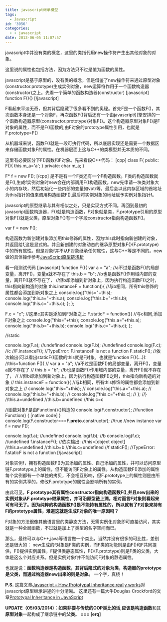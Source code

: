 ```yaml
---
title: javascript继承模型
tags:
  - Javascript
id: '3056'
categories:
  - - javascript
date: 2013-06-05 11:07:57
---
```


javascript中并没有类的概念，这里的类指代用new操作符产生出其他对象的对象。
<!-- more -->
这里说的属性也包括方法，因为方法只不过是值为函数的属性。

javascript是基于原型的，没有类的概念，但是借鉴了new操作符来通过原型对象(constructor.prototype)生成实例对象，new运算符作用于一个函数构造器(constructor)之上。先看一个简单的函数构造器(constructor)
\[javascript\]
function F(){}
\[/javascript\]

F看起来平淡无奇，但其背后隐藏了很多看不到的奥秘。首先F是一个函数F()，其次函数本身还是一个对象F，再次函数F()背后还有一个由javascript引擎安排的一个函数构造器原型(constructor.prototype)对象F{}。这个构造器原型对象F{}是F对象的属性，而不是F()函数的,由F对象的prototype属性引用，也就是F.prototype=F{}

从机器域来说，函数F()就是一段可执行代码，所以底层实现还是需要一个数据区来存储函数对象F的属性。在机器层面上这与C++的类模型并无本质的不同。

这里有必要区分下F()函数和F对象。先来看段C++代码：
\[cpp\]
class F{
public:
 F(){
 this.m_a='a'; 
 }
private:
 char m_a;
}

F* f = new F();
\[/cpp\]
是不是有一个F类还有一个F构造函数。F类的构造函数就是F(),生成f实例对象时new会在内部调用F()构造函数。new先申请一块类对象大小的内存块，然后初始化一些内部的变量如vptr等，最后会以此内存区域的首地址为this指针的值来调用构造函数F(),最后将实例对象的地址赋予实例对象指针f。

javascript的原型继承与其有相似之处，只是实现方式不同。再回到最初的javascript函数构造器，F()就是构造函数，F对象就是类，F.prototype引用的原型对象F{}就是父类，原型对象F{}有一个字段constructor指向构造函数F()。

var f = new F();

构造函数为新创建对象添加用this修饰的属性，因为this此时指向新创建的对象，并返回给f,这是显式的。并且新创建的对象动态的继承原型对象F{}(F.prototype)中的所有属性。但是对象f并不从F对象继承任何属性，这与C++等是不同的。new做的具体操作参考[JavaScript原型链浅析](https://openwares.net/js/javascript_prototype_chain.html)

看一段测试代码
\[javascript\]
function F(){
 var a = "a"; //a不过是函数F()的局部变量，离开F()，变量a就不存在了
 this.b = "b"; //b也是函数F()作用域内部的变量，离开F()就不存在了，
 //但b却添加到新对象上，因为执行构造函数F()之时，this指向新构造的对象
 this.instanceF = function(){ //与b相同，所有this修饰的属性都会添加到新对象之上
 console.log("this="+this);
 console.log("this.a="+this.a);
 console.log("this.b="+this.b);
 console.log("this.c="+this.c);
 };
};

F.c = "c"; //这里c其实是添加到F对象之上
F.staticF = function(){ //与c相同,添加F对象之上
 console.log("this="+this);
 console.log("this.a="+this.a);
 console.log("this.b="+this.b);
 console.log("this.c="+this.c);
};

//static

console.log(F.a); //undefined
console.log(F.b); //undefined
console.log(F.c); //c
//F.instanceF(); //TypeError: F.instanceF is not a function
F.staticF(); //依次输出(可以看出staticF()函数的this就是F对象，也就是function F(){...}):
 //this=function F(){
 // var a = "a"; //a不过是函数F()的局部变量，离开F()，变量a就不存在了
 // this.b = "b"; //b也是函数F()作用域内部的变量，离开F()就不存在了，
 // //但b却添加到新对象上，因为执行构造函数F()之时，this指向新构造的对象
 // this.instanceF = function(){ //与b相同，所有this修饰的属性都会添加到新对象之上
 // console.log("this="+this);
 // console.log("this.a="+this.a);
 // console.log("this.b="+this.b);
 // console.log("this.c="+this.c);
 // };
 //} 
 //this.a=undefined 
 //this.b=undefined
 //this.c=c

//函数对象F是由Function(){}构造的
console.log(F.constructor); //function Function() { \[native code\] } 
console.log(F.constructor===F.__proto__.constructor); //true
//new instance
var f = new F();

console.log(f.a); //undefined
console.log(f.b); //b
console.log(f.c); //undefined
f.instanceF(); //依次输出:
 //this=\[object object\]
 //this.a=undefined
 //this.b=b
 //this.c=undefined
//f.staticF(); //TypeError: f.staticF is not a function
\[/javascript\]

对象实例f，拥有构造函数F()为其添加的属性、自己添加的属性，并可以访问原型链F.prototype上的属性，但不能访问F对象上的属性。从构造函数F()添加的属性每个实例都有一个单独的拷贝，不会相互影响，但F.prototype上的属性则是由所有的实例共享的，修改F.prototype的属性会影响所有的实例。

由此可见，**F.prototype其有属性constructor指向构造函数F(),并且new出来的实例对象从F.prototype继承属性，并可沿原型链上溯。相对而言F对象则看起来可有可无了。因为纯粹的构造函数F()是不能持有属性的，所以就有了F对象来持有F的prototype属性，难道这就是生成F对象的唯一原因吗？**

F对象的方法很像其他语言里的类静态方法，无需实例化对象即可直接访问，其实就是一种全局函数，不过就是加上了类型的名字空间而已。

那么，最终可以与C++,java等语言做一个类比，当然并没有很多的可比性，差别还是很大的：
new生成的f对象是F类的实例，而F类的功能则是由F()和F共同提供，F()提供实例属性，F提供类静态属性，F{}(F.prototype)则是F类的父类，大体是这么个对应关系。但是实例对象f并不能访问F对象的静态属性。

也就是说：**函数构造器是构造函数，其背后隐式的对象为类，构造器的prototype是父类，而通过构造器new出来的则是对象。**
一个字，真绕！

**P.S.** 这篇文章[Javascript – How Prototypal Inheritance really works](http://blog.vjeux.com/2011/javascript/how-prototypal-inheritance-really-works.html)对javascript原型继承讲述的十分清晰。
这里还有一篇大牛Douglas Crockford的文章[Prototypal Inheritance in JavaScript](http://javascript.crockford.com/prototypal.html)

**UPDATE（05/03/2014)：**如果非要与传统的OOP类比的话,应该是**构造函数**和其**原型对象**一起构成了继承链中的**父类**。
**\===
\[erq\]**